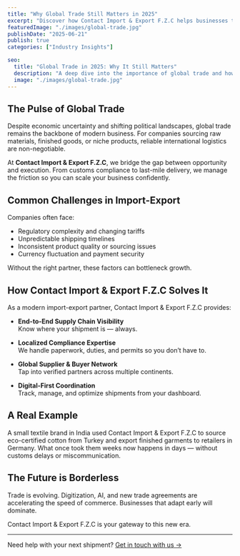 ```yaml
---
title: "Why Global Trade Still Matters in 2025"
excerpt: "Discover how Contact Import & Export F.Z.C helps businesses thrive by connecting global markets through seamless import and export operations."
featuredImage: "./images/global-trade.jpg"
publishDate: "2025-06-21"
publish: true
categories: ["Industry Insights"]

seo:
  title: "Global Trade in 2025: Why It Still Matters"
  description: "A deep dive into the importance of global trade and how Contact Import & Export F.Z.C simplifies import-export logistics for modern businesses."
  image: "./images/global-trade.jpg"
---
```


## The Pulse of Global Trade

Despite economic uncertainty and shifting political landscapes, global trade remains the backbone of modern business. For companies sourcing raw materials, finished goods, or niche products, reliable international logistics are non-negotiable.

At **Contact Import & Export F.Z.C**, we bridge the gap between opportunity and execution. From customs compliance to last-mile delivery, we manage the friction so you can scale your business confidently.

## Common Challenges in Import-Export

Companies often face:

- Regulatory complexity and changing tariffs  
- Unpredictable shipping timelines  
- Inconsistent product quality or sourcing issues  
- Currency fluctuation and payment security

Without the right partner, these factors can bottleneck growth.

## How Contact Import & Export F.Z.C Solves It

As a modern import-export partner, Contact Import & Export F.Z.C provides:

- **End-to-End Supply Chain Visibility**  
  Know where your shipment is — always.

- **Localized Compliance Expertise**  
  We handle paperwork, duties, and permits so you don’t have to.

- **Global Supplier & Buyer Network**  
  Tap into verified partners across multiple continents.

- **Digital-First Coordination**  
  Track, manage, and optimize shipments from your dashboard.

## A Real Example

A small textile brand in India used Contact Import & Export F.Z.C to source eco-certified cotton from Turkey and export finished garments to retailers in Germany. What once took them weeks now happens in days — without customs delays or miscommunication.

## The Future is Borderless

Trade is evolving. Digitization, AI, and new trade agreements are accelerating the speed of commerce. Businesses that adapt early will dominate.

Contact Import & Export F.Z.C is your gateway to this new era.

---

Need help with your next shipment? [Get in touch with us →](/contact)
